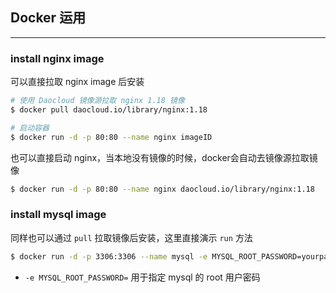 ## Docker 运用

---

### install nginx image

可以直接拉取 nginx image 后安装

```sh
# 使用 Daocloud 镜像源拉取 nginx 1.18 镜像
$ docker pull daocloud.io/library/nginx:1.18

# 启动容器
$ docker run -d -p 80:80 --name nginx imageID
```

也可以直接启动 nginx，当本地没有镜像的时候，docker会自动去镜像源拉取镜像

```sh
$ docker run -d -p 80:80 --name nginx daocloud.io/library/nginx:1.18
```

### install mysql image

同样也可以通过 `pull` 拉取镜像后安装，这里直接演示 `run` 方法

```sh
$ docker run -d -p 3306:3306 --name mysql -e MYSQL_ROOT_PASSWORD=yourpassword daocloud.io/library/mysql:8.0.20
```

* `-e MYSQL_ROOT_PASSWORD=` 用于指定 mysql 的 root 用户密码